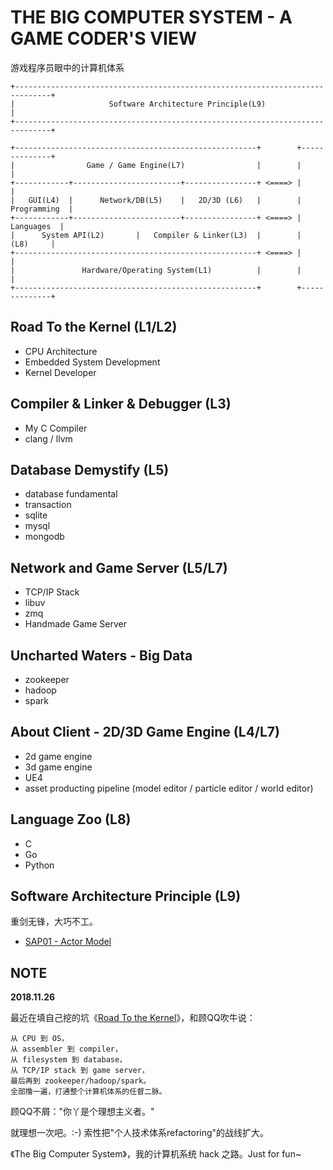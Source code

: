 # THE BIG COMPUTER SYSTEM - A GAME CODER'S VIEW

游戏程序员眼中的计算机体系

```
+------------------------------------------------------------------------------+
|                     Software Architecture Principle(L9)                      |
+------------------------------------------------------------------------------+

+------------------------------------------------------+        +--------------+
|                Game / Game Engine(L7)                |        |              |
+------------+------------------------+----------------+ <====> |              |
|   GUI(L4)  |      Network/DB(L5)    |   2D/3D (L6)   |        | Programming  |
+------------+------------------------+----------------+ <====> |   Languages  |
|      System API(L2)       |   Compiler & Linker(L3)  |        |     (L8)     |
+------------------------------------------------------+ <====> |              |
|               Hardware/Operating System(L1)          |        |              |
+------------------------------------------------------+        +--------------+
```


## Road To the Kernel (L1/L2)

 * CPU Architecture
 * Embedded System Development
 * Kernel Developer


## Compiler & Linker & Debugger (L3)

 * My C Compiler
 * clang / llvm


## Database Demystify (L5)

 * database fundamental
 * transaction
 * sqlite
 * mysql
 * mongodb


## Network and Game Server (L5/L7)

 * TCP/IP Stack
 * libuv
 * zmq
 * Handmade Game Server


## Uncharted Waters - Big Data

 * zookeeper
 * hadoop
 * spark


## About Client - 2D/3D Game Engine (L4/L7)

 * 2d game engine
 * 3d game engine
 * UE4
 * asset producting pipeline (model editor / particle editor / world editor)


## Language Zoo (L8)

 * C
 * Go
 * Python


## Software Architecture Principle (L9)

重剑无锋，大巧不工。

 * [SAP01 - Actor Model][2]


## NOTE

**2018.11.26**

最近在填自己挖的坑《[Road To the Kernel][1]》，和顾QQ吹牛说：

```
从 CPU 到 OS，
从 assembler 到 compiler，
从 filesystem 到 database，
从 TCP/IP stack 到 game server，
最后再到 zookeeper/hadoop/spark。
全部撸一遍，打通整个计算机体系的任督二脉。
```

顾QQ不屑："你丫是个理想主义者。"

就理想一次吧。:-) 索性把"个人技术体系refactoring"的战线扩大。

《The Big Computer System》，我的计算机系统 hack 之路。Just for fun~


[1]:https://github.com/kasicass/blog/blob/master/minibook/road_to_the_kernel.md
[2]:https://github.com/kasicass/blog/blob/master/design-principle/2018_11_28_actor_model.md
